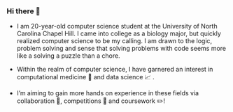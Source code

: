 ### Hi there 👋

- I am 20-year-old computer science student at the University of North Carolina Chapel Hill. I came into college as a biology major, but quickly realized computer science to be my calling.  I am drawn to the logic, problem solving and sense that solving problems with code seems more like a solving a puzzle than a chore. 

- Within the realm of computer science, I have garnered an interest in computational medicine 💓 and data science 📈 . 

- I’m aiming to gain more hands on experience in these fields via collaboration 👯, competitions 🏁 and coursework ✏️!
